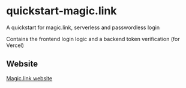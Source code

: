 # quickstart-magic.link
A quickstart for magic.link, serverless and passwordless login

Contains the frontend login logic and a backend token verification (for Vercel)

## Website
[Magic.link website](https://magic.link)
